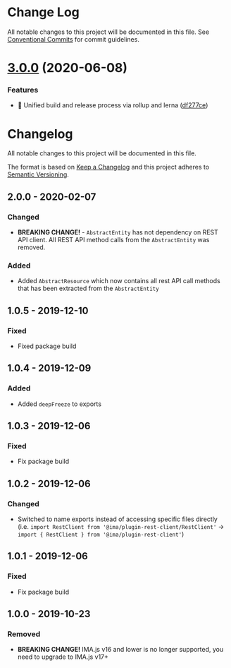 # Change Log

All notable changes to this project will be documented in this file.
See [Conventional Commits](https://conventionalcommits.org) for commit guidelines.

# [3.0.0](https://github.com/seznam/IMA.js-plugins/compare/@ima/plugin-rest-client@2.0.0...@ima/plugin-rest-client@3.0.0) (2020-06-08)


### Features

* 🎸  Unified build and release process via rollup and lerna ([df277ce](https://github.com/seznam/IMA.js-plugins/commit/df277ce5bae0cacc9c5b4d6957bdc786ac9cf571))





# Changelog

All notable changes to this project will be documented in this file.

The format is based on [Keep a Changelog](http://keepachangelog.com/en/1.0.0/)
and this project adheres to [Semantic Versioning](http://semver.org/spec/v2.0.0.html).

## 2.0.0 - 2020-02-07
### Changed
- **BREAKING CHANGE!** - `AbstractEntity` has not dependency on REST API client. All REST API method calls from the `AbstractEntity` was removed.
### Added
- Added `AbstractResource` which now contains all rest API call methods that has been extracted from the `AbstractEntity`

## 1.0.5 - 2019-12-10
### Fixed
- Fixed package build

## 1.0.4 - 2019-12-09
### Added
- Added `deepFreeze` to exports

## 1.0.3 - 2019-12-06
### Fixed
- Fix package build

## 1.0.2 - 2019-12-06
### Changed
- Switched to name exports instead of accessing specific files directly (i.e. `import RestClient from '@ima/plugin-rest-client/RestClient'` -> `import { RestClient } from '@ima/plugin-rest-client'`)

## 1.0.1 - 2019-12-06
### Fixed
- Fix package build

## 1.0.0 - 2019-10-23
### Removed
- **BREAKING CHANGE!** IMA.js v16 and lower is no longer supported, you need to upgrade to IMA.js v17+
